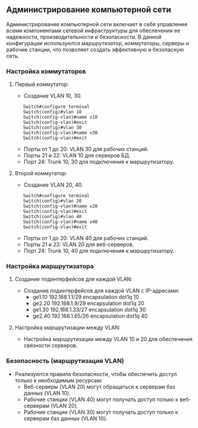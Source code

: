 ## Администрирование компьютерной сети

Администрирование компьютерной сети включает в себя управление всеми компонентами сетевой инфраструктуры для обеспечения ее надежности, производительности и безопасности. В данной конфигурации используются маршрутизатор, коммутаторы, серверы и рабочие станции, что позволяет создать эффективную и безопасную сеть.

### Настройка коммутаторов

1. Первый коммутатор:
   - Создание VLAN 10, 30.
   ```
      Switch#configure terminal
      Switch(config)#vlan 10
      Switch(config-vlan)#name v10
      Switch(config-vlan)#exit
      Switch(config)#vlan 30
      Switch(config-vlan)#name v30
      Switch(config-vlan)#exit
   ```
   - Порты от 1 до 20: VLAN 30 для рабочих станций.
   - Порты 21 и 22: VLAN 10 для серверов БД.
   - Порт 24: Trunk 10, 30 для подключения к маршрутизатору.

2. Второй коммутатор:
   - Создание VLAN 20, 40.
   ```
      Switch#configure terminal
      Switch(config)#vlan 20
      Switch(config-vlan)#name v20
      Switch(config-vlan)#exit
      Switch(config)#vlan 40
      Switch(config-vlan)#name v40
      Switch(config-vlan)#exit
   ```
   - Порты от 1 до 20: VLAN 40 для рабочих станций.
   - Порты 21 и 22: VLAN 20 для веб-серверов.
   - Порт 24: Trunk 10, 40 для подключения к маршрутизатору.

### Настройка маршрутизатора

1. Создание подинтерфейсов для каждой VLAN:
   - Создание подинтерфейсов для каждой VLAN с IP-адресами:
     - ge1.10 192.168.1.1/29 encapsulation dot1q 10
     - ge2.20 192.168.1.9/29 encapsulation dot1q 20
     - ge1.30 192.168.1.33/27 encapsulation dot1q 30
     - ge2.40 192.168.1.65/26 encapsulation dot1q 40

2. Настройка маршрутизации между VLAN:
   - Настройка маршрутизации между VLAN 10 и 20 для обеспечения связности серверов.

### Безопасность (маршрутизация VLAN)

- Реализуются правила безопасности, чтобы обеспечить доступ только к необходимым ресурсам:
  - Веб-серверы (VLAN 20) могут обращаться к серверам баз данных (VLAN 10).
  - Рабочие станции (VLAN 40) могут получать доступ только к веб-серверам (VLAN 20).
  - Рабочие станции (VLAN 30) могут получать доступ только к серверам баз данных (VLAN 10).

